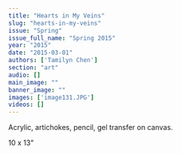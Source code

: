 ```yaml
---
title: "Hearts in My Veins"
slug: "hearts-in-my-veins"
issue: "Spring"
issue_full_name: "Spring 2015"
year: "2015"
date: "2015-03-01"
authors: ['Tamilyn Chen']
section: "art"
audio: []
main_image: ""
banner_image: ""
images: ['image131.JPG']
videos: []
---
```

Acrylic, artichokes, pencil, gel transfer on canvas.

 10 x 13"

